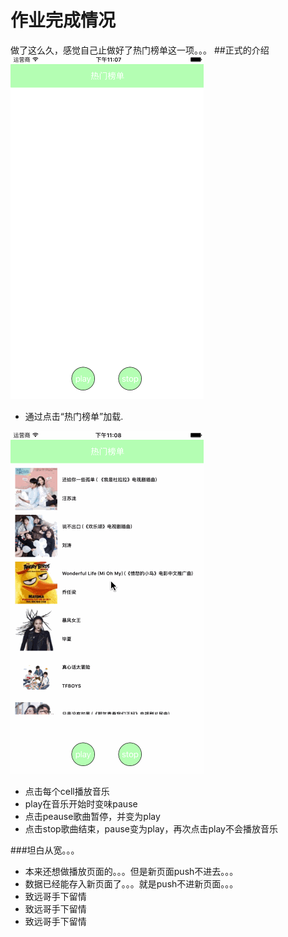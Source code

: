 # 作业完成情况
做了这么久，感觉自己止做好了热门榜单这一项。。。
##正式的介绍
![1](https://github.com/code2333/photo/blob/master/1.gif?raw=true)

- 通过点击“热门榜单”加载.

![2](https://github.com/code2333/photo/blob/master/2.gif?raw=true)

- 点击每个cell播放音乐
- play在音乐开始时变味pause
- 点击peause歌曲暂停，并变为play
- 点击stop歌曲结束，pause变为play，再次点击play不会播放音乐


###坦白从宽。。。
- 本来还想做播放页面的。。。但是新页面push不进去。。。
- 数据已经能存入新页面了。。。就是push不进新页面。。。
- 致远哥手下留情
- 致远哥手下留情
- 致远哥手下留情
